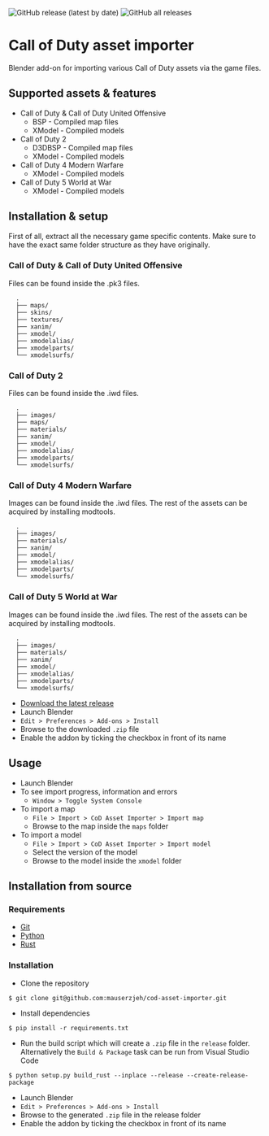 ![GitHub release (latest by date)](https://img.shields.io/github/v/release/mauserzjeh/cod-asset-importer?style=flat-square) 
![GitHub all releases](https://img.shields.io/github/downloads/mauserzjeh/cod-asset-importer/total?color=green&style=flat-square)

# Call of Duty asset importer
Blender add-on for importing various Call of Duty assets via the game files.

## Supported assets & features
- Call of Duty & Call of Duty United Offensive
    - BSP - Compiled map files
    - XModel - Compiled models
- Call of Duty 2
    - D3DBSP - Compiled map files
    - XModel - Compiled models
- Call of Duty 4 Modern Warfare
    - XModel - Compiled models
- Call of Duty 5 World at War
    - XModel - Compiled models

## Installation & setup
First of all, extract all the necessary game specific contents. Make sure to have the exact same folder structure as they have originally.

### Call of Duty & Call of Duty United Offensive
Files can be found inside the .pk3 files.
```
  .
  ├── maps/
  ├── skins/
  ├── textures/
  ├── xanim/
  ├── xmodel/
  ├── xmodelalias/
  ├── xmodelparts/
  └── xmodelsurfs/
```

### Call of Duty 2
Files can be found inside the .iwd files.
```
  .
  ├── images/
  ├── maps/
  ├── materials/
  ├── xanim/
  ├── xmodel/
  ├── xmodelalias/
  ├── xmodelparts/
  └── xmodelsurfs/
```
### Call of Duty 4 Modern Warfare
Images can be found inside the .iwd files. The rest of the assets can be acquired by installing modtools.
```
  .
  ├── images/
  ├── materials/
  ├── xanim/
  ├── xmodel/
  ├── xmodelalias/
  ├── xmodelparts/
  └── xmodelsurfs/
```

### Call of Duty 5 World at War
Images can be found inside the .iwd files. The rest of the assets can be acquired by installing modtools.
```
  .
  ├── images/
  ├── materials/
  ├── xanim/
  ├── xmodel/
  ├── xmodelalias/
  ├── xmodelparts/
  └── xmodelsurfs/
```

- [Download the latest release](https://github.com/mauserzjeh/cod-asset-importer/releases/latest)
- Launch Blender
- `Edit > Preferences > Add-ons > Install`
- Browse to the downloaded `.zip` file
- Enable the addon by ticking the checkbox in front of its name

## Usage
- Launch Blender
- To see import progress, information and errors
    - `Window > Toggle System Console`
- To import a map
    - `File > Import > CoD Asset Importer > Import map`
    - Browse to the map inside the `maps` folder
- To import a model
    - `File > Import > CoD Asset Importer > Import model`
    - Select the version of the model
    - Browse to the model inside the `xmodel` folder

## Installation from source

### Requirements
- [Git](https://git-scm.com/)
- [Python](https://www.python.org/)
- [Rust](https://www.rust-lang.org/)

### Installation
- Clone the repository
```
$ git clone git@github.com:mauserzjeh/cod-asset-importer.git
```

- Install dependencies
```
$ pip install -r requirements.txt
```

- Run the build script which will create a `.zip` file in the `release` folder. Alternatively the `Build & Package` task can be run from Visual Studio Code
```
$ python setup.py build_rust --inplace --release --create-release-package
```

- Launch Blender
- `Edit > Preferences > Add-ons > Install`
- Browse to the generated `.zip` file in the release folder
- Enable the addon by ticking the checkbox in front of its name




